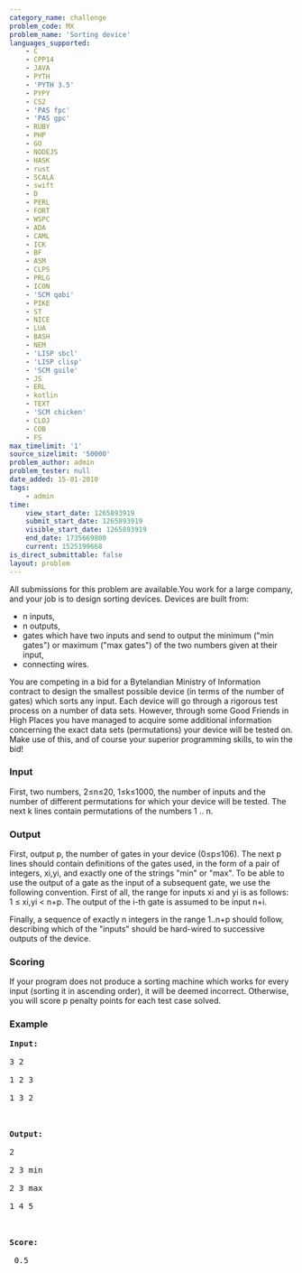 ```yaml
---
category_name: challenge
problem_code: MX
problem_name: 'Sorting device'
languages_supported:
    - C
    - CPP14
    - JAVA
    - PYTH
    - 'PYTH 3.5'
    - PYPY
    - CS2
    - 'PAS fpc'
    - 'PAS gpc'
    - RUBY
    - PHP
    - GO
    - NODEJS
    - HASK
    - rust
    - SCALA
    - swift
    - D
    - PERL
    - FORT
    - WSPC
    - ADA
    - CAML
    - ICK
    - BF
    - ASM
    - CLPS
    - PRLG
    - ICON
    - 'SCM qobi'
    - PIKE
    - ST
    - NICE
    - LUA
    - BASH
    - NEM
    - 'LISP sbcl'
    - 'LISP clisp'
    - 'SCM guile'
    - JS
    - ERL
    - kotlin
    - TEXT
    - 'SCM chicken'
    - CLOJ
    - COB
    - FS
max_timelimit: '1'
source_sizelimit: '50000'
problem_author: admin
problem_tester: null
date_added: 15-01-2010
tags:
    - admin
time:
    view_start_date: 1265893919
    submit_start_date: 1265893919
    visible_start_date: 1265893919
    end_date: 1735669800
    current: 1525199668
is_direct_submittable: false
layout: problem
---
```

All submissions for this problem are available.You work for a large company, and your job is to design sorting devices. Devices are built from:

- n inputs,
- n outputs,
- gates which have two inputs and send to output the minimum ("min gates") or maximum ("max gates") of the two numbers given at their input,
- connecting wires.

You are competing in a bid for a Bytelandian Ministry of Information contract to design the smallest possible device (in terms of the number of gates) which sorts any input. Each device will go through a rigorous test process on a number of data sets. However, through some Good Friends in High Places you have managed to acquire some additional information concerning the exact data sets (permutations) your device will be tested on. Make use of this, and of course your superior programming skills, to win the bid!

### Input

First, two numbers, 2≤n≤20, 1≤k≤1000, the number of inputs and the number of different permutations for which your device will be tested. The next k lines contain permutations of the numbers 1 .. n.

### Output

First, output p, the number of gates in your device (0≤p≤106). The next p lines should contain definitions of the gates used, in the form of a pair of integers, xi,yi, and exactly one of the strings "min" or "max". To be able to use the output of a gate as the input of a subsequent gate, we use the following convention. First of all, the range for inputs xi and yi is as follows: 1 ≤ xi,yi &lt; n+p. The output of the i-th gate is assumed to be input n+i.

Finally, a sequence of exactly n integers in the range 1..n+p should follow, describing which of the "inputs" should be hard-wired to successive outputs of the device.

### Scoring

If your program does not produce a sorting machine which works for every input (sorting it in ascending order), it will be deemed incorrect. Otherwise, you will score p penalty points for each test case solved.

### Example

<pre><strong>Input:</strong><br></br>3 2<br></br>1 2 3<br></br>1 3 2<br></br><br></br><strong>Output:</strong><br></br>2<br></br>2 3 min<br></br>2 3 max<br></br>1 4 5<br></br><br></br><strong>Score:</strong><br></br> 0.5
</pre>